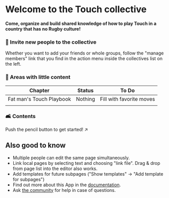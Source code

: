 # Welcome to the Touch collective

**Come, organize and build shared knowledge of how to play Touch in a country that has no Rugby culture!**

### 👥 Invite new people to the collective

Whether you want to add your friends or whole groups, follow the "manage members" link that you find in the action menu inside the collectives list on the left.

### 🌱 Areas with little content

| Chapter | Status | To Do |
|---------|--------|-------|
| Fat man's Touch Playbook | Nothing | Fill with favorite moves |
|  |  |  |

### 🛋️ Contents

Push the pencil button to get started! ↗️

## Also good to know

* Multiple people can edit the same page simultaneously.
* Link local pages by selecting text and choosing "link file". Drag & drop from page list into the editor also works.
* Add templates for future subpages ("Show templates" -> "Add template for subpages")
* Find out more about this App in the [documentation](https://collectivecloud.gitlab.io/collectives/).
* Ask [the community](https://help.nextcloud.com/c/apps/collectives/174) for help in case of questions.